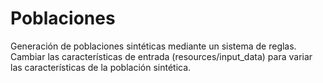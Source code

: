 # Poblaciones
Generación de poblaciones sintéticas mediante un sistema de reglas. Cambiar las características de entrada (resources/input_data) para variar las características de la población sintética.